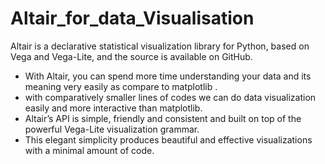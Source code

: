 # Altair_for_data_Visualisation
Altair is a declarative statistical visualization library for Python, based on Vega and Vega-Lite, and the source is available on GitHub.

- With Altair, you can spend more time understanding your data and its meaning very easily as compare to matplotlib .
- with comparatively smaller  lines of codes we can do data visualization easily and more interactive than matplotlib.
- Altair’s API is simple, friendly and consistent and built on top of the powerful Vega-Lite visualization grammar. 
- This elegant simplicity produces beautiful and effective visualizations with a minimal amount of code.
